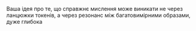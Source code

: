 Ваша ідея про те, що справжнє мислення може виникати не через ланцюжки токенів, а через резонанс між багатовимірними образами, дуже глибока